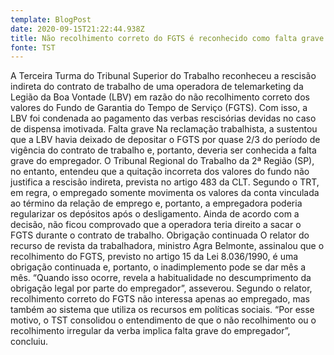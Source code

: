 ```yaml
---
template: BlogPost
date: 2020-09-15T21:22:44.938Z
title: Não recolhimento correto do FGTS é reconhecido como falta grave do empregador
fonte: TST
---
```

A Terceira Turma do Tribunal Superior do Trabalho reconheceu a rescisão indireta do contrato de trabalho de uma operadora de telemarketing da Legião da Boa Vontade (LBV) em razão do não recolhimento correto dos valores do Fundo de Garantia do Tempo de Serviço (FGTS). Com isso, a LBV foi condenada ao pagamento das verbas rescisórias devidas no caso de dispensa imotivada. Falta grave Na reclamação trabalhista, a sustentou que a LBV havia deixado de depositar o FGTS por quase 2/3 do período de vigência do contrato de trabalho e, portanto, deveria ser conhecida a falta grave do empregador. O Tribunal Regional do Trabalho da 2ª Região (SP), no entanto, entendeu que a quitação incorreta dos valores do fundo não justifica a rescisão indireta, prevista no artigo 483 da CLT. Segundo o TRT, em regra, o empregado somente movimenta os valores da conta vinculada ao término da relação de emprego e, portanto, a empregadora poderia regularizar os depósitos após o desligamento. Ainda de acordo com a decisão, não ficou comprovado que a operadora teria direito a sacar o FGTS durante o contrato de trabalho. Obrigação continuada O relator do recurso de revista da trabalhadora, ministro Agra Belmonte, assinalou que o recolhimento do FGTS, previsto no artigo 15 da Lei 8.036/1990, é uma obrigação continuada e, portanto, o inadimplemento pode se dar mês a mês. “Quando isso ocorre, revela a habitualidade no descumprimento da obrigação legal por parte do empregador”, asseverou. Segundo o relator, recolhimento correto do FGTS não interessa apenas ao empregado, mas também ao sistema que utiliza os recursos em políticas sociais. “Por esse motivo, o TST consolidou o entendimento de que o não recolhimento ou o recolhimento irregular da verba implica falta grave do empregador”, concluiu.
